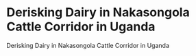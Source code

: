 # Derisking Dairy in Nakasongola Cattle Corridor in Uganda
Derisking Dairy in Nakasongola Cattle Corridor in Uganda
